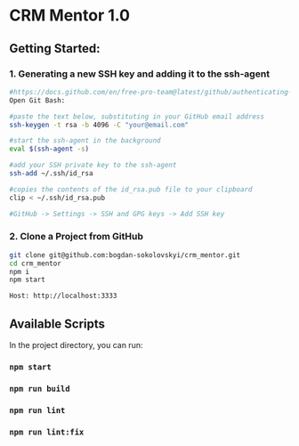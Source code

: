 # CRM Mentor 1.0

## Getting Started:

### 1. Generating a new SSH key and adding it to the ssh-agent

```sh
#https://docs.github.com/en/free-pro-team@latest/github/authenticating-to-github/generating-a-new-ssh-key-and-adding-it-to-the-ssh-agent
Open Git Bash:

#paste the text below, substituting in your GitHub email address
ssh-keygen -t rsa -b 4096 -C "your@email.com"

#start the ssh-agent in the background
eval $(ssh-agent -s)

#add your SSH private key to the ssh-agent
ssh-add ~/.ssh/id_rsa

#copies the contents of the id_rsa.pub file to your clipboard
clip < ~/.ssh/id_rsa.pub

#GitHub -> Settings -> SSH and GPG keys -> Add SSH key
```

### 2. Clone a Project from GitHub

```sh
git clone git@github.com:bogdan-sokolovskyi/crm_mentor.git
cd crm_mentor
npm i
npm start

Host: http://localhost:3333
```

## Available Scripts

In the project directory, you can run:

### `npm start`
### `npm run build`
### `npm run lint`
### `npm run lint:fix`

